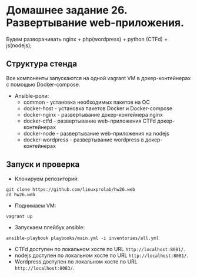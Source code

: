 # Домашнее задание 26. Развертывание web-приложения.
Будем разворачивать nginx + php(wordpress) + python (CTFd) + js(nodejs);
## Структура стенда
Все компоненты запускаются на одной vagrant VM в докер-контейнерах с помощью Docker-compose.
- Ansible-роли:
  - common - установка необходимых пакетов на ОС
  - docker-host - установка пакетов Docker и Docker-compose
  - docker-nginx - развертывание докер-контейнера nginx
  - docker-ctfd - развертывание web-приложения CTFd докер-контейнерах
  - docker-node - развертывание web-приложения на nodejs
  - docker-wordpress - развертывание wordpress в докер-контейнерах
## Запуск и проверка
- Клонируем репозиторий:
```
git clone https://github.com/linuxprolab/hw26.web
cd hw26.web
```
- Поднимаем VM:
```
vagrant up
```
- Запускаем плейбук ansible:
```
ansible-playbook playbooks/main.yml -i inventories/all.yml 
```
- CTFd доступен по локальном хосте по URL `http://localhost:8081/`.
- nodejs доступен по локальном хосте по URL `http://localhost:8081/`.
- Wordpress доступен по локальном хосте по URL `http://localhost:8083/`.